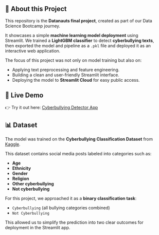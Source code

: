 ## 📖 About this Project
This repository is the **Datanauts final project**, created as part of our Data Science Bootcamp journey.

It showcases a simple **machine learning model deployment** using Streamlit.
We trained a **LightGBM classifier** to detect **cyberbullying texts**, then exported the model and pipeline as a `.pkl` file and deployed it as an interactive web application.  

The focus of this project was not only on model training but also on:
- Applying text preprocessing and feature engineering.
- Building a clean and user-friendly Streamlit interface.
- Deploying the model to **Streamlit Cloud** for easy public access.

## 🚀 Live Demo
👉 Try it out here: [Cyberbullying Detector App](https://final-project-datanauts.streamlit.app)

## 📊 Dataset
The model was trained on the **Cyberbullying Classification Dataset** from [Kaggle](https://www.kaggle.com/datasets/andrewmvd/cyberbullying-classification).  

This dataset contains social media posts labeled into categories such as:
- **Age**
- **Ethnicity**
- **Gender**
- **Religion**
- **Other cyberbullying**
- **Not cyberbullying**

For this project, we approached it as a **binary classification task**:
- `Cyberbullying` (all bullying categories combined)
- `Not Cyberbullying`

This allowed us to simplify the prediction into two clear outcomes for deployment in the Streamlit app.
